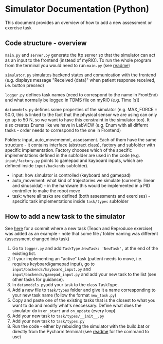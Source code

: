 # Simulator Documentation (Python)

This document provides an overview of how to add a new assessment or exercise task 

## Code structure - overview

`main.py` and `server.py` generate the ftp server so that the simulator can act as an input to the frontend (instead of myRIO). To run the whole program from the terminal you would need to run `main.py` (see [readme](https://gitlab.ethz.ch/RELab/eth-mike/eth-mike-simulator/-/blob/master/README.md))

`simulator.py` simulates backend states and comunication with the frontend (e.g. displays message "Received {data}" when patient response received, i.e. button pressed)

`logger.py` defines task names (need to correspond to the name in FrontEnd) and what normally be logged in TDMS file on myRIO (e.g. Time [s])

`datamodels.py` defines some properties of the simulator (e.g. MAX_FORCE = 50.0, this is linked to the fact that the physical sensor we are using can only go up to 50 N, so we want to have this constraint in the simulator too). It also creates Enums like we have in LabVIEW (e.g. Enum with all differnt tasks - order needs to correspond to the one in Frontend)

Folders: input, auto_movememnt, assessment. Each of them have the same structure - it contains interface (abstract class), factory and subfolder with specific implementation. Factory chooses which of the specific implementations defined in the subfolder are used in the code (e.g. `input/factory.py` points to gamepad and kayboard inputs, which are defined inside `input/backends` subfolder). 

* input: how simulator is controlled (keyboard and gamepad)
* auto_movement: what kind of trajectories we simulate (currently: linear and sinusoidal) - in the hardware this would be implemented in a PID controller to make the robot move
* task: where all tasks are defined (both assessments and exercises) - specific task implementations inside `task/types` subfolder

## How to add a new task to the simulator

See [here](https://gitlab.ethz.ch/RELab/eth-mike/eth-mike-simulator/-/commit/791746397fc2cc8343fca8536fd2140a70f5d535) for a commit where a new task (Teach and Reproduce exercise) was added as an example - note that some file / folder naming was different (assessment changed into task)

1. Go to `logger.py` and add `TaskType.NewTask: 'NewTask',` at the end of the existing list. 
2. If your implementing an "active" task (patient needs to move, i.e. requires keyboard/gamepad input), go to `input/backends/kayboard_input.py` and `input/backends/gamepad_input.py` and add your new task to the list (see other tasks for guidance). 
3. In `datamodels.py`add your task to the class TaskType.  
4. Add a new file to `task/types` folder and give it a name corresponding to your new task name (follow the format `new_task.py`)
5. Copy and paste one of the existing tasks that is the closest to what you want to do and modify what's neccessary. Define what does the simulator do in `on_start` and `on_update` (every loop)
6. Add your new task to `task/types/__init__.py`
7. Add your new task to `task/types.py`
8. Run the code - either by rebuiding the simulator with the build.bat or directly from the Pycharm terminal (see [readme](https://gitlab.ethz.ch/RELab/eth-mike/eth-mike-simulator/-/blob/master/README.md) for the command to use)




